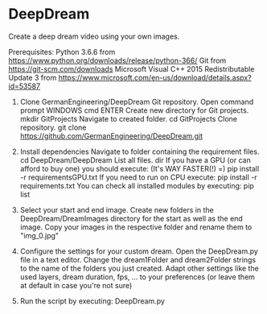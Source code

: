 # DeepDream
Create a deep dream video using your own images.

Prerequisites:
	Python 3.6.6 from https://www.python.org/downloads/release/python-366/
	Git from https://git-scm.com/downloads
	Microsoft Visual C++ 2015 Redistributable Update 3 from https://www.microsoft.com/en-us/download/details.aspx?id=53587
	
1)	Clone GermanEngineering/DeepDream Git repository.
		Open command prompt
			WINDOWS cmd ENTER
		Create new directory for Git projects.
			mkdir GitProjects
		Navigate to created folder.
			cd GitProjects
		Clone repository.
			git clone https://github.com/GermanEngineering/DeepDream.git

2)	Install dependencies
		Navigate to folder containing the requirement files.
			cd DeepDream/DeepDream
		List all files.
			dir
		If you have a GPU (or can afford to buy one) you should execute:
		(It's WAY FASTER(!) =)
			pip install -r requirementsGPU.txt
		If you need to run on CPU execute:
			pip install -r requirements.txt
		You can check all installed modules by executing:
			pip list

3)	Select your start and end image.
		Create new folders in the DeepDream/DreamImages directory for the start as well as the end image.
		Copy your images in the respective folder and rename them to "img_0.jpg"		
		
3)	Configure the settings for your custom dream.
		Open the DeepDream.py file in a text editor.
		Change the dream1Folder and dream2Folder strings to the name of the folders you just created.
		Adapt other settings like the used layers, dream duration, fps, ... to your preferences (or leave them at default in case you're not sure)
	
4)	Run the script by executing:
	DeepDream.py
